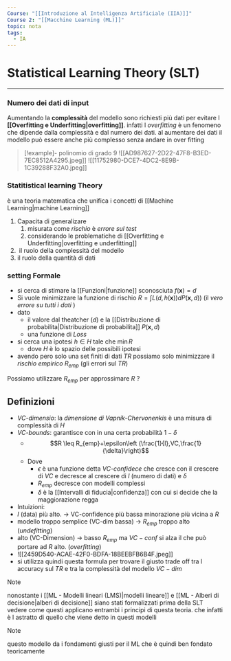 ```yaml
---
Course: "[[Introduzione al Intelligenza Artificiale (IIA)]]"
Course 2: "[[Macchine Learning (ML)]]"
topic: nota
tags:
  - IA
---
```


# Statistical Learning Theory (SLT)
---
### Numero dei dati di input
Aumentando la __complessità__ del modello sono richiesti più dati per evitare l __[[Overfitting e Underfitting|overfitting]]__. infatti l _overfitting_ è un fenomeno che dipende dalla complessità e dal numero dei dati. al aumentare dei dati il modello può essere anche più complesso senza andare in over fitting 

>[!example]- polinomio di grado 9
> ![[AD987627-2D22-47F8-B3ED-7EC8512A4295.jpeg]]
>![[11752980-DCE7-4DC2-8E9B-1C39288F32A0.jpeg]]



### Statitistical learning Theory
è una teoria matematica che unifica i concetti di [[Machine Learning|machine Learning]] 
1. Capacita di generalizare
	1. misurata come _rischio_ è _errore sul test_
	2. considerando le problematiche di [[Overfitting e Underfitting|overfitting e underfitting]]
2.  il ruolo della complessità del modello 
3. il ruolo della quantità di dati


### setting Formale
- si cerca di stimare la [[Funzioni|funzione]] sconosciuta  $f(\boldsymbol x)=d$ 
- Si vuole minimizzare la funzione di rischio $R=\int L(d,h(\boldsymbol x))dP(\boldsymbol x,d))$ (il _vero errore su tutti i dati_ )
- dato
	- il valore dal theatcher ($d$) e la [[Distribuzione di probabilita|Distribuzione di probabilita]] $P(\boldsymbol x,d)$
	- una funzione di $Loss$ 
- si cerca una ipotesi $h \in H$ tale che $\min R$
	- dove $H$ è lo spazio delle possibili ipotesi 
- avendo pero solo una set finiti di dati $TR$ possiamo solo minimizzare il _rischio empirico_ $R_{emp}$ (gli errori sul $TR$) 

Possiamo utilizzare $R_{emp}$ per  approssimare $R$ ?

## Definizioni
- _VC-dimensio_: la _dimensione di Vapnik-Chervonenkis_ è una misura di complessità di $H$ 
- _VC-bounds_: garantisce con in una certa probabilità $1-\delta$ 
	- $$R \leq R_{emp}+\epsilon\left (\frac{1}{l},VC,\frac{1}{\delta}\right)$$
	- Dove 
		- $\epsilon$ è una funzione  detta _VC-confidece_ che cresce con il crescere di $VC$ e decresce al crescere di $l$ (numero di dati) e $\delta$ 
		-  $R_{emp}$ decresce con modelli complessi
		- $\delta$ è la [[Intervalli di fiducia|confidenza]] con cui si decide che la maggiorazione regga
- Intuizioni:
-  $l$ (data) più alto. $\rightarrow$ VC-confidence più bassa minorazione più vicina a $R$
- modello troppo semplice (VC-dim bassa) $\rightarrow$ $R_{emp}$ troppo alto (_undefitting_) 
- alto (VC-Dimension) $\rightarrow$ basso $R_{emp}$ ma $VC-conf$ si alza il che può portare ad $R$ alto. (_overfitting_)
- ![[2459D540-ACAE-42F0-BDFA-18BEEBFB6B4F.jpeg]]
- si utilizza quindi questa formula per trovare il giusto trade off tra l accuracy sul $TR$ e tra la complessità del modello $VC-dim$
 

>[!note]
>nonostante i [[ML - Modelli lineari (LMS)|modelli lineare]] e [[ML - Alberi di decisione|alberi di decisione]] siano stati formalizzati prima della SLT vedere come questi applicano entrambi i principi di questa teoria. che infatti è l astratto di quello che viene detto in questi modelli


> [!note]
> questo modello da i fondamenti giusti per il ML che è quindi ben fondato teoricamente






 